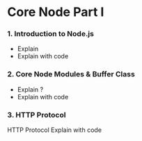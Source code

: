 # Core Node Part I
### 1. Introduction to Node.js
- Explain
- Explain with code
### 2. Core Node Modules & Buffer Class
- Explain ?
- Explain with code
### 3. HTTP Protocol
HTTP Protocol
Explain with code
